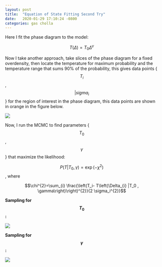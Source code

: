 ```yaml
---
layout: post
title:  "Equation of State Fitting Second Try"
date:   2020-01-29 17:10:24 -0800
categories: gas cholla
---
```



Here I fit the phase diagram to the model:

$$ T(\Delta) = T_0 \Delta ^\gamma $$


Now I take another approach, take slices of the phase diagram for a fixed overdensity, then locate the temperature for maximum probability and the temperature range  that sums 90\% of the probability, this gives data points { $$T_i$$, $$|sigma_i$$ } for the region of interest in the phase diagram, this data points are shown in orange in the figure below.   

<img src="{{ site.url }}assets/images/phase_diagram_fit_mcmc.png"> 


Now, I run the MCMC to find parameters {$$T_0$$, $$\gamma$$} that maximize the likelihood: 

$$ P(T | T_0 , \gamma)=\exp \left(-\chi^{2}\right)$$  , where

$$\chi^{2}=\sum_{i} \frac{\left(T_i- T\left(\Delta_{i} |T_0 , \gamma\right)\right)^{2}}{2 \sigma_i^{2}}$$


**Sampling for $$T_0$$:** 

<img src="{{ site.url }}assets/images/sampling_T0_2.png"> 

**Sampling for $$\gamma$$:** 

<img src="{{ site.url }}assets/images/sampling_gamma_2.png"> 

